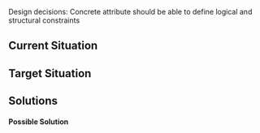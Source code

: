Design decisions: Concrete attribute should be able to define logical and structural constraints

## Current Situation

## Target Situation


## Solutions

#### Possible Solution
